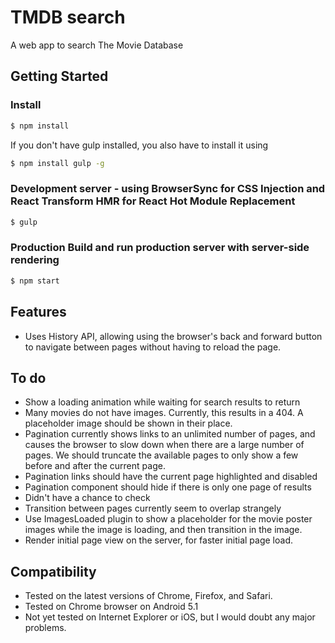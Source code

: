 # TMDB search
A web app to search The Movie Database

## Getting Started
### Install
```sh
$ npm install
```
If you don't have gulp installed, you also have to install it using
```sh
$ npm install gulp -g
```

### Development server - using BrowserSync for CSS Injection and React Transform HMR for React Hot Module Replacement
```sh
$ gulp
```

### Production Build and run production server with server-side rendering
```sh
$ npm start
```

## Features
- Uses History API, allowing using the browser's back and forward button to navigate between pages without having to reload the page.

## To do
- Show a loading animation while waiting for search results to return
- Many movies do not have images. Currently, this results in a 404. A placeholder image should be shown in their place.
- Pagination currently shows links to an unlimited number of pages, and causes the browser to slow down when there are a large number of pages. We should truncate the available pages to only show a few before and after the current page.
- Pagination links should have the current page highlighted and disabled
- Pagination component should hide if there is only one page of results
- Didn't have a chance to check 
- Transition between pages currently seem to overlap strangely
- Use ImagesLoaded plugin to show a placeholder for the movie poster images while the image is loading, and then transition in the image.
- Render initial page view on the server, for faster initial page load.

## Compatibility
- Tested on the latest versions of Chrome, Firefox, and Safari.
- Tested on Chrome browser on Android 5.1
- Not yet tested on Internet Explorer or iOS, but I would doubt any major problems.